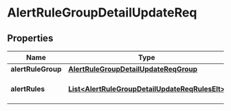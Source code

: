 # AlertRuleGroupDetailUpdateReq

## Properties
Name | Type | Description | Notes
------------ | ------------- | ------------- | -------------
**alertRuleGroup** | [**AlertRuleGroupDetailUpdateReqGroup**](AlertRuleGroupDetailUpdateReqGroup.md) |  |  [optional]
**alertRules** | [**List&lt;AlertRuleGroupDetailUpdateReqRulesElt&gt;**](AlertRuleGroupDetailUpdateReqRulesElt.md) | alert rule group members |  [optional]
